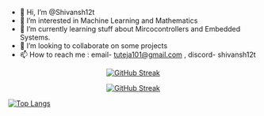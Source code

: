 - 👋 Hi, I’m @Shivansh12t
- 👀 I’m interested in Machine Learning and Mathematics 
- 🌱 I’m currently learning stuff about Mircocontrollers and Embedded Systems.
- 💞️ I’m looking to collaborate on some projects
- 📫 How to reach me : email- tuteja101@gmail.com , discord- shivansh12t

<div align="center">
  
[![GitHub Streak](http://github-readme-streak-stats.herokuapp.com?user=shivansh12t&theme=dark&background=000000)](https://git.io/streak-stats)
  
</div>

<div align="center">

[![GitHub Streak](http://github-readme-streak-stats.herokuapp.com?user=shivansh12t)](https://git.io/streak-stats)

</div>


[![Top Langs](https://github-readme-stats.vercel.app/api/top-langs/?username=shivansh12t&layout=compact&theme=vision-friendly-dark)](https://github.com/anuraghazra/github-readme-stats)

<!---
Shivansh12t/Shivansh12t is a ✨ special ✨ repository because its `README.md` (this file) appears on your GitHub profile.
You can click the Preview link to take a look at your changes.
--->
